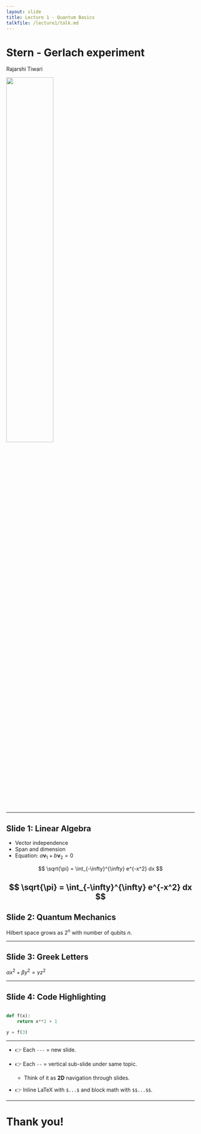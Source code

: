 ```yaml
---
layout: slide
title: Lecture 1 - Quantum Basics
talkfile: /lecture1/talk.md
---
```


<!-- .slide: data-background="linear-gradient(to bottom, #67c4f7ff, #ffffffff)" -->
# Stern - Gerlach experiment

Rajarshi Tiwari

<img src="https://upload.wikimedia.org/wikipedia/commons/5/51/Stern-Gerlach_experiment.svg" data-preview-image width="50%">

---

## Slide 1: Linear Algebra
- Vector independence
- Span and dimension
- Equation: $a \mathbf{v}_1 + b \mathbf{v}_2 = 0$

$$
\sqrt{\pi} = \int_{-\infty}^{\infty} e^{-x^2} dx
$$

$$
\sqrt{\pi} = \int_{-\infty}^{\infty} e^{-x^2} dx
$$
---

## Slide 2: Quantum Mechanics
Hilbert space grows as $2^n$ with number of qubits $n$.

---

## Slide 3: Greek Letters
$\alpha x^2 + \beta y^2 = \gamma z^2$

---

<!-- .two-column -->
## Slide 4: Code Highlighting

```python [1-2|3|4-5]

def f(x):
    return x**2 + 1

y = f(3)
```

---

- 👉 Each `---` = new slide.

- 👉 Each `--` = vertical sub-slide under same topic.
  - Think of it as **2D** navigation through slides.

- 👉 Inline LaTeX with `$...$` and block math with `$$...$$`.

---


# Thank you!